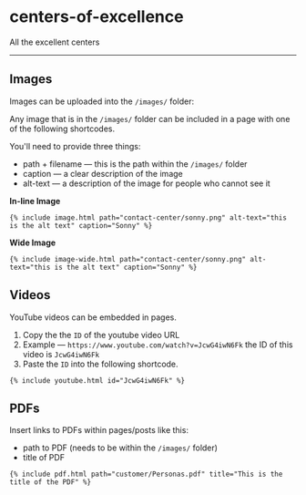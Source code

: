 # centers-of-excellence
All the excellent centers

---

## Images

Images can be uploaded into the `/images/` folder:

Any image that is in the `/images/` folder can be included in a page with one of the following shortcodes.

You'll need to provide three things:
- path + filename — this is the path within the `/images/` folder
- caption — a clear description of the image
- alt-text — a description of the image for people who cannot see it


**In-line Image**
```
{% include image.html path="contact-center/sonny.png" alt-text="this is the alt text" caption="Sonny" %}
```

**Wide Image**
```
{% include image-wide.html path="contact-center/sonny.png" alt-text="this is the alt text" caption="Sonny" %}
```


## Videos

YouTube videos can be embedded in pages.

1. Copy the the `ID` of the youtube video URL
  1. Example — `https://www.youtube.com/watch?v=JcwG4iwN6Fk` the ID of this video is `JcwG4iwN6Fk`
2. Paste the `ID` into the following shortcode.

```
{% include youtube.html id="JcwG4iwN6Fk" %}
```

## PDFs

Insert links to PDFs within pages/posts like this:
 - path to PDF (needs to be within the `/images/` folder)
 - title of PDF

```
{% include pdf.html path="customer/Personas.pdf" title="This is the title of the PDF" %}
```
